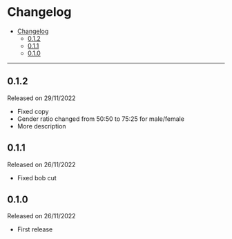 # Changelog

- [Changelog](#changelog)
  - [0.1.2](#012)
  - [0.1.1](#011)
  - [0.1.0](#010)

---

## 0.1.2

Released on 29/11/2022

- Fixed copy
- Gender ratio changed from 50:50 to 75:25 for male/female
- More description

## 0.1.1

Released on 26/11/2022

- Fixed bob cut

## 0.1.0

Released on 26/11/2022

- First release
